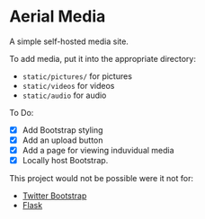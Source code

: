 # Aerial Media

A simple self-hosted media site.

To add media, put it into the appropriate directory:
* `static/pictures/` for pictures
* `static/videos` for videos
* `static/audio` for audio

To Do:
 - [X] Add Bootstrap styling
 - [X] Add an upload button
 - [X] Add a page for viewing induvidual media
 - [X] Locally host Bootstrap.

This project would not be possible were it not for:
 * [Twitter Bootstrap](https://www.getbootstrap.com)
 * [Flask](https://flask.palletsprojects.com/en/1.1.x/)
